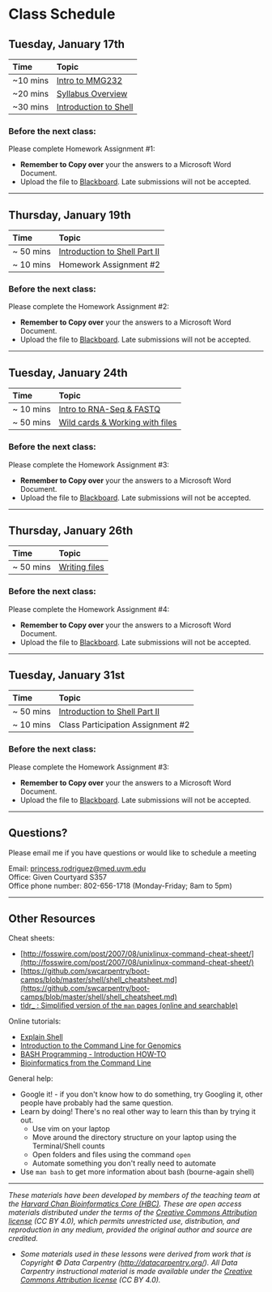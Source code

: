 # Class Schedule 

## Tuesday, January 17th 

| Time |  Topic  | 
|:-----------|:----------|
| ~10 mins |  [Intro to MMG232](../lectures/Lecture1-MMG232-Introduction.pdf) | 
| ~20 mins | [Syllabus Overview](../lectures/MMG232_Syllabus_final.docx)| 
| ~30 mins | [Introduction to Shell](../lessons/01_week1_mmg232.md) | 


### Before the next class:

Please complete Homework Assignment #1:
+ **Remember to Copy over** your the answers to a Microsoft Word Document. 
+ Upload the file to [Blackboard](https://bb.uvm.edu/). Late submissions will not be accepted. 


***

## Thursday, January 19th 

| Time |  Topic  | 
|:-----------|:----------|
| ~ 50 mins |  [Introduction to Shell Part II ](../lessons/01_week1_part2_mmg232.md) |
| ~ 10 mins |  Homework Assignment #2  |

### Before the next class:

Please complete the Homework Assignment #2:
+ **Remember to Copy over** your the answers to a Microsoft Word Document. 
+ Upload the file to [Blackboard](https://bb.uvm.edu/). Late submissions will not be accepted. 


***

## Tuesday, January 24th 

| Time |  Topic  | 
|:-----------|:----------|
| ~ 10 mins |  [Intro to RNA-Seq & FASTQ](../lectures/Intro_to_workshop.pdf) | 
| ~ 50 mins |  [Wild cards & Working with files](../lessons/02_week2_mmg232_wildcards_shortcuts.md) |

### Before the next class:

Please complete the Homework Assignment #3:
+ **Remember to Copy over** your the answers to a Microsoft Word Document. 
+ Upload the file to [Blackboard](https://bb.uvm.edu/). Late submissions will not be accepted.  

*** 

## Thursday, January 26th 

| Time |  Topic  | 
|:-----------|:----------|
| ~ 50 mins |  [Writing files ](../lessons/02_week2_mmg232_writing_files.md) |

### Before the next class:

Please complete the Homework Assignment #4:
+ **Remember to Copy over** your the answers to a Microsoft Word Document. 
+ Upload the file to [Blackboard](https://bb.uvm.edu/). Late submissions will not be accepted.  

***

## Tuesday, January 31st 

| Time |  Topic  | 
|:-----------|:----------|
| ~ 50 mins |  [Introduction to Shell Part II ](../lessons/01_week1_part1_mmg232.md) |
| ~ 10 mins |  Class Participation Assignment #2  |

### Before the next class:

Please complete the Homework Assignment #3:
+ **Remember to Copy over** your the answers to a Microsoft Word Document. 
+ Upload the file to [Blackboard](https://bb.uvm.edu/). Late submissions will not be accepted.  

***

## Questions?
Please email me if you have questions or would like to schedule a meeting  

Email: princess.rodriguez@med.uvm.edu  
Office: Given Courtyard S357  
Office phone number: 802-656-1718 (Monday-Friday; 8am to 5pm)

*** 
## Other Resources

Cheat sheets:
* [http://fosswire.com/post/2007/08/unixlinux-command-cheat-sheet/](http://fosswire.com/post/2007/08/unixlinux-command-cheat-sheet/)
* [https://github.com/swcarpentry/boot-camps/blob/master/shell/shell_cheatsheet.md](https://github.com/swcarpentry/boot-camps/blob/master/shell/shell_cheatsheet.md)
* [tldr_ : Simplified version of the `man` pages (online and searchable)](https://tldr.ostera.io/)

Online tutorials:
* [Explain Shell](http://explainshell.com)
* [Introduction to the Command Line for Genomics](https://datacarpentry.org/shell-genomics/)
* [BASH Programming - Introduction HOW-TO](http://tldp.org/HOWTO/Bash-Prog-Intro-HOWTO.html)
* [Bioinformatics from the Command Line](https://medium.com/ngs-sh)

General help:
* Google it! - if you don't know how to do something, try Googling it, other people have probably had the same question.
* Learn by doing! There's no real other way to learn this than by trying it out.
  * Use vim on your laptop
  * Move around the directory structure on your laptop using the Terminal/Shell counts
  * Open folders and files using the command `open`
  * Automate something you don't really need to automate
* Use `man bash` to get more information about bash (bourne-again shell)

***
*These materials have been developed by members of the teaching team at the [Harvard Chan Bioinformatics Core (HBC)](http://bioinformatics.sph.harvard.edu/). These are open access materials distributed under the terms of the [Creative Commons Attribution license](https://creativecommons.org/licenses/by/4.0/) (CC BY 4.0), which permits unrestricted use, distribution, and reproduction in any medium, provided the original author and source are credited.*

* *Some materials used in these lessons were derived from work that is Copyright © Data Carpentry (http://datacarpentry.org/). 
All Data Carpentry instructional material is made available under the [Creative Commons Attribution license](https://creativecommons.org/licenses/by/4.0/) (CC BY 4.0).*
